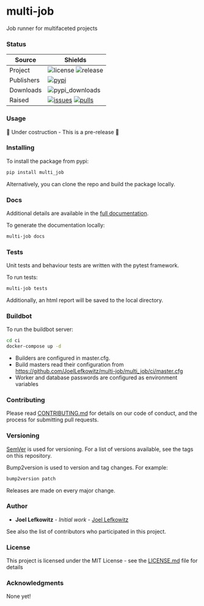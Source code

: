 # multi-job

Job runner for multifaceted projects
### Status

| Source     | Shields                                                        |
| ---------- | -------------------------------------------------------------- |
| Project    | ![license][license] ![release][release]                        |
| Publishers | [![pypi][pypi]][pypi_link]                                     |
| Downloads  | ![pypi_downloads][pypi_downloads]                              |
| Raised     | [![issues][issues]][issues_link] [![pulls][pulls]][pulls_link] |

<!--- Table links --->

[license]: https://img.shields.io/github/license/JoelLefkowitz/multi-job
[release]: https://img.shields.io/github/v/tag/JoelLefkowitz/multi-job
[pypi_downloads]: https://img.shields.io/pypi/dw/multi_job

[pypi]: https://img.shields.io/pypi/v/multi_job "PyPi"
[pypi_link]: https://pypi.org/project/multi_job

[issues]: https://img.shields.io/github/issues/JoelLefkowitz/multi-job "Issues"
[issues_link]: https://github.com/JoelLefkowitz/multi-job/issues

[pulls]: https://img.shields.io/github/issues-pr/JoelLefkowitz/multi-job "Pull requests"
[pulls_link]: https://github.com/JoelLefkowitz/multi-job/pulls

### Usage
:purple_heart: Under costruction - This is a pre-release :purple_heart:

### Installing

To install the package from pypi:

```bash
pip install multi_job
```

Alternatively, you can clone the repo and build the package locally.

### Docs

Additional details are available in the [full documentation](https://multi-job.readthedocs.io/en/latest/).

To generate the documentation locally:

```bash
multi-job docs
```

### Tests

Unit tests and behaviour tests are written with the pytest framework.

To run tests:

```bash
multi-job tests
```

Additionally, an html report will be saved to the local directory.

### Buildbot

To run the buildbot server:

```bash
cd ci
docker-compose up -d
```

* Builders are configured in master.cfg.
* Build masters read their configuration from https://github.com/JoelLefkowitz/multi-job/multi_job/ci/master.cfg
* Worker and database passwords are configured as environment variables

### Contributing

Please read [CONTRIBUTING.md](CONTRIBUTING.md) for details on our code of conduct, and the process for submitting pull requests.

### Versioning

[SemVer](http://semver.org/) is used for versioning. For a list of versions available, see the tags on this repository.

Bump2version is used to version and tag changes.
For example:

```bash
bump2version patch
```

Releases are made on every major change.


### Author

- **Joel Lefkowitz** - _Initial work_ - [Joel Lefkowitz](https://github.com/JoelLefkowitz)

See also the list of contributors who participated in this project.

### License

This project is licensed under the MIT License - see the [LICENSE.md](LICENSE.md) file for details

### Acknowledgments

None yet!
